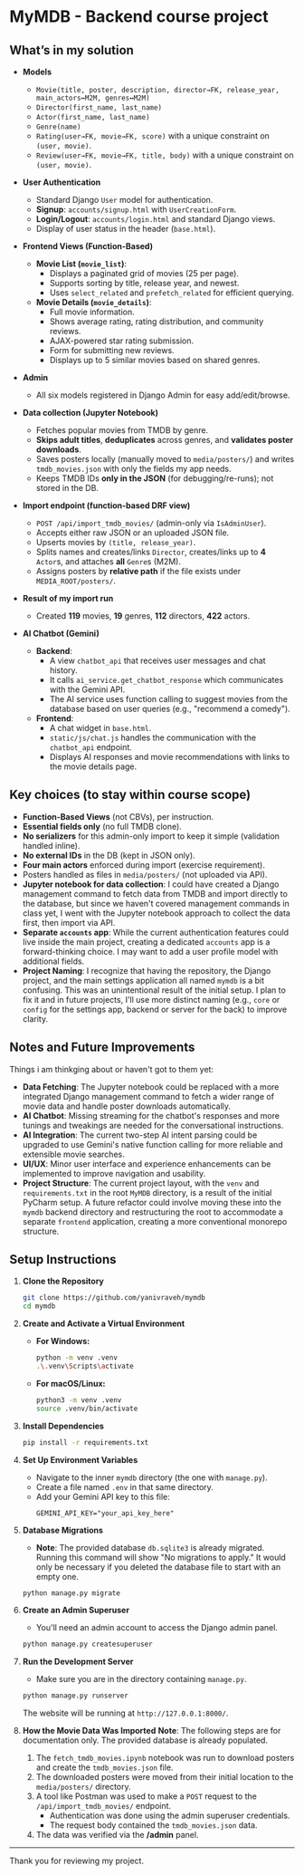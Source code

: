 # MyMDB - Backend course project

## What’s in my solution

* **Models**

  * `Movie(title, poster, description, director→FK, release_year, main_actors↔M2M, genres↔M2M)`
  * `Director(first_name, last_name)`
  * `Actor(first_name, last_name)`
  * `Genre(name)`
  * `Rating(user→FK, movie→FK, score)` with a unique constraint on `(user, movie)`.
  * `Review(user→FK, movie→FK, title, body)` with a unique constraint on `(user, movie)`.
* **User Authentication**

  * Standard Django `User` model for authentication.
  * **Signup**: `accounts/signup.html` with `UserCreationForm`.
  * **Login/Logout**: `accounts/login.html` and standard Django views.
  * Display of user status in the header (`base.html`).
* **Frontend Views (Function-Based)**

  * **Movie List (`movie_list`)**:
    * Displays a paginated grid of movies (25 per page).
    * Supports sorting by title, release year, and newest.
    * Uses `select_related` and `prefetch_related` for efficient querying.
  * **Movie Details (`movie_details`)**:
    * Full movie information.
    * Shows average rating, rating distribution, and community reviews.
    * AJAX-powered star rating submission.
    * Form for submitting new reviews.
    * Displays up to 5 similar movies based on shared genres.
* **Admin**

  * All six models registered in Django Admin for easy add/edit/browse.
* **Data collection (Jupyter Notebook)**

  * Fetches popular movies from TMDB by genre.
  * **Skips adult titles**, **deduplicates** across genres, and **validates poster downloads**.
  * Saves posters locally (manually moved to `media/posters/`) and writes `tmdb_movies.json` with only the fields my app needs.
  * Keeps TMDB IDs **only in the JSON** (for debugging/re-runs); not stored in the DB.
* **Import endpoint (function-based DRF view)**

  * `POST /api/import_tmdb_movies/` (admin-only via `IsAdminUser`).
  * Accepts either raw JSON or an uploaded JSON file.
  * Upserts movies by `(title, release_year)`.
  * Splits names and creates/links `Director`, creates/links up to **4** `Actor`s, and attaches **all** `Genre`s (M2M).
  * Assigns posters by **relative path** if the file exists under `MEDIA_ROOT/posters/`.
* **Result of my import run**

  * Created **119** movies, **19** genres, **112** directors, **422** actors.

* **AI Chatbot (Gemini)**

  * **Backend**:
    * A view `chatbot_api` that receives user messages and chat history.
    * It calls `ai_service.get_chatbot_response` which communicates with the Gemini API.
    * The AI service uses function calling to suggest movies from the database based on user queries (e.g., "recommend a comedy").
  * **Frontend**:
    * A chat widget in `base.html`.
    * `static/js/chat.js` handles the communication with the `chatbot_api` endpoint.
    * Displays AI responses and movie recommendations with links to the movie details page.

## Key choices (to stay within course scope)

* **Function-Based Views** (not CBVs), per instruction.
* **Essential fields only** (no full TMDB clone).
* **No serializers** for this admin-only import to keep it simple (validation handled inline).
* **No external IDs** in the DB (kept in JSON only).
* **Four main actors** enforced during import (exercise requirement).
* Posters handled as files in `media/posters/` (not uploaded via API).
* **Jupyter notebook for data collection**: I could have created a Django management command to fetch data from TMDB and import directly to the database, but since we haven't covered management commands in class yet, I went with the Jupyter notebook approach to collect the data first, then import via API.
* **Separate `accounts` app**: While the current authentication features could live inside the main project, creating a dedicated `accounts` app is a forward-thinking choice. I may want to add a user profile model with additional fields.
* **Project Naming**: I recognize that having the repository, the Django project, and the main settings application all named `mymdb` is a bit confusing. This was an unintentional result of the initial setup. I plan to fix it and in future projects, I'll use more distinct naming (e.g., `core` or `config` for the settings app, backend or server for the back) to improve clarity.


## Notes and Future Improvements
Things i am thinkging about or haven't got to them yet:

* **Data Fetching**: The Jupyter notebook could be replaced with a more integrated Django management command to fetch a wider range of movie data and handle poster downloads automatically.
* **AI Chatbot**: Missing streaming for the chatbot's responses and more tunings and tweakings are needed for the conversational instructions.
* **AI Integration**: The current two-step AI intent parsing could be upgraded to use Gemini's native function calling for more reliable and extensible movie searches.
* **UI/UX**: Minor user interface and experience enhancements can be implemented to improve navigation and usability.
* **Project Structure**: The current project layout, with the `venv` and `requirements.txt` in the root `MyMDB` directory, is a result of the initial PyCharm setup. A future refactor could involve moving these into the `mymdb` backend directory and restructuring the root to accommodate a separate `frontend` application, creating a more conventional monorepo structure.

## Setup Instructions

1.  **Clone the Repository**
    ```bash
    git clone https://github.com/yanivraveh/mymdb
    cd mymdb
    ```

2.  **Create and Activate a Virtual Environment**
    *   **For Windows:**
        ```bash
        python -m venv .venv
        .\.venv\Scripts\activate
        ```
    *   **For macOS/Linux:**
        ```bash
        python3 -m venv .venv
        source .venv/bin/activate
        ```

3.  **Install Dependencies**
    ```bash
    pip install -r requirements.txt
    ```

4.  **Set Up Environment Variables**
    *   Navigate to the inner `mymdb` directory (the one with `manage.py`).
    *   Create a file named `.env` in that same directory.
    *   Add your Gemini API key to this file:
        ```
        GEMINI_API_KEY="your_api_key_here"
        ```

5.  **Database Migrations**
    *   **Note**: The provided database `db.sqlite3` is already migrated. Running this command will show "No migrations to apply." It would only be necessary if you deleted the database file to start with an empty one.
    ```bash
    python manage.py migrate
    ```

6.  **Create an Admin Superuser**
    *   You'll need an admin account to access the Django admin panel.
    ```bash
    python manage.py createsuperuser
    ```

7.  **Run the Development Server**
    *   Make sure you are in the directory containing `manage.py`.
    ```bash
    python manage.py runserver
    ```
    The website will be running at `http://127.0.0.1:8000/`.

8.  **How the Movie Data Was Imported**
    **Note**: The following steps are for documentation only. The provided database is already populated.

    1. The `fetch_tmdb_movies.ipynb` notebook was run to download posters and create the `tmdb_movies.json` file.
    2. The downloaded posters were moved from their initial location to the `media/posters/` directory.
    3. A tool like Postman was used to make a `POST` request to the `/api/import_tmdb_movies/` endpoint.
        *   Authentication was done using the admin superuser credentials.
        *   The request body contained the `tmdb_movies.json` data.
    4. The data was verified via the **/admin** panel.

---
Thank you for reviewing my project.


